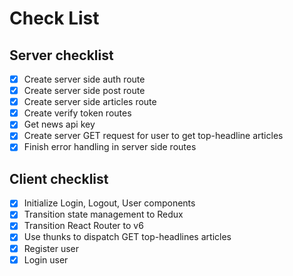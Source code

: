 # Check List

## Server checklist

- [x] Create server side auth route
- [x] Create server side post route
- [x] Create server side articles route
- [x] Create verify token routes
- [x] Get news api key
- [x] Create server GET request for user to get top-headline articles
- [x] Finish error handling in server side routes

## Client checklist

- [x] Initialize Login, Logout, User components
- [x] Transition state management to Redux
- [x] Transition React Router to v6
- [x] Use thunks to dispatch GET top-headlines articles
- [x] Register user
- [x] Login user
